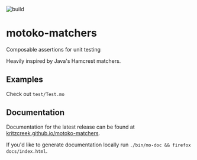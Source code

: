 ![build](https://github.com/kritzcreek/motoko-matchers/workflows/build/badge.svg)
# motoko-matchers

Composable assertions for unit testing

Heavily inspired by Java's Hamcrest matchers.

## Examples
Check out `test/Test.mo`

## Documentation
Documentation for the latest release can be found at [kritzcreek.github.io/motoko-matchers](kritzcreek.github.io/motoko-matchers).

If you'd like to generate documentation locally run `./bin/mo-doc && firefox docs/index.html`.
